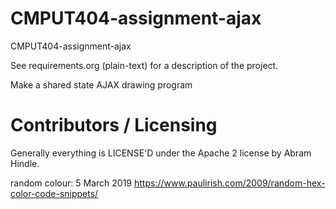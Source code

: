 CMPUT404-assignment-ajax
==============================

CMPUT404-assignment-ajax

See requirements.org (plain-text) for a description of the project.

Make a shared state AJAX drawing program

Contributors / Licensing
========================

Generally everything is LICENSE'D under the Apache 2 license by Abram Hindle.


random colour: 5 March 2019 https://www.paulirish.com/2009/random-hex-color-code-snippets/